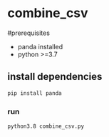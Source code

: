 # combine_csv
#prerequisites
- panda installed
- python >=3.7

## install dependencies
``` sh
pip install panda
```
### run
``` sh
python3.8 combine_csv.py
```